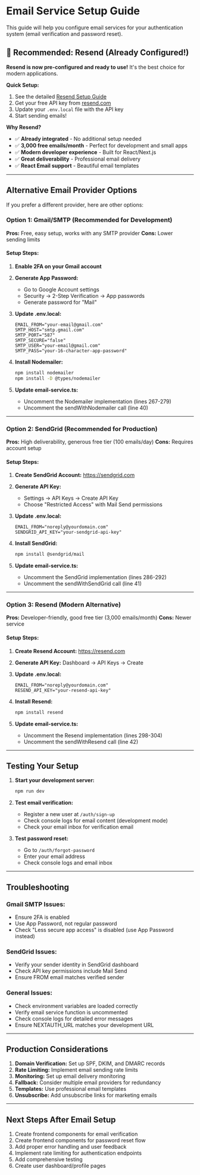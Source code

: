 # Email Service Setup Guide

This guide will help you configure email services for your authentication system (email verification and password reset).

## 🚀 Recommended: Resend (Already Configured!)

**Resend is now pre-configured and ready to use!** It's the best choice for modern applications.

**Quick Setup:**
1. See the detailed [Resend Setup Guide](./RESEND_SETUP.md)
2. Get your free API key from [resend.com](https://resend.com)
3. Update your `.env.local` file with the API key
4. Start sending emails!

**Why Resend?**
- ✅ **Already integrated** - No additional setup needed
- ✅ **3,000 free emails/month** - Perfect for development and small apps
- ✅ **Modern developer experience** - Built for React/Next.js
- ✅ **Great deliverability** - Professional email delivery
- ✅ **React Email support** - Beautiful email templates

---

## Alternative Email Provider Options

If you prefer a different provider, here are other options:

### Option 1: Gmail/SMTP (Recommended for Development)

**Pros:** Free, easy setup, works with any SMTP provider
**Cons:** Lower sending limits

#### Setup Steps:

1. **Enable 2FA on your Gmail account**
2. **Generate App Password:**
   - Go to Google Account settings
   - Security → 2-Step Verification → App passwords
   - Generate password for "Mail"

3. **Update .env.local:**
   ```env
   EMAIL_FROM="your-email@gmail.com"
   SMTP_HOST="smtp.gmail.com"
   SMTP_PORT="587"
   SMTP_SECURE="false"
   SMTP_USER="your-email@gmail.com"
   SMTP_PASS="your-16-character-app-password"
   ```

4. **Install Nodemailer:**
   ```bash
   npm install nodemailer
   npm install -D @types/nodemailer
   ```

5. **Update email-service.ts:**
   - Uncomment the Nodemailer implementation (lines 267-279)
   - Uncomment the sendWithNodemailer call (line 40)

---

### Option 2: SendGrid (Recommended for Production)

**Pros:** High deliverability, generous free tier (100 emails/day)
**Cons:** Requires account setup

#### Setup Steps:

1. **Create SendGrid Account:** https://sendgrid.com
2. **Generate API Key:**
   - Settings → API Keys → Create API Key
   - Choose "Restricted Access" with Mail Send permissions

3. **Update .env.local:**
   ```env
   EMAIL_FROM="noreply@yourdomain.com"
   SENDGRID_API_KEY="your-sendgrid-api-key"
   ```

4. **Install SendGrid:**
   ```bash
   npm install @sendgrid/mail
   ```

5. **Update email-service.ts:**
   - Uncomment the SendGrid implementation (lines 286-292)
   - Uncomment the sendWithSendGrid call (line 41)

---

### Option 3: Resend (Modern Alternative)

**Pros:** Developer-friendly, good free tier (3,000 emails/month)
**Cons:** Newer service

#### Setup Steps:

1. **Create Resend Account:** https://resend.com
2. **Generate API Key:** Dashboard → API Keys → Create

3. **Update .env.local:**
   ```env
   EMAIL_FROM="noreply@yourdomain.com"
   RESEND_API_KEY="your-resend-api-key"
   ```

4. **Install Resend:**
   ```bash
   npm install resend
   ```

5. **Update email-service.ts:**
   - Uncomment the Resend implementation (lines 298-304)
   - Uncomment the sendWithResend call (line 42)

---

## Testing Your Setup

1. **Start your development server:**
   ```bash
   npm run dev
   ```

2. **Test email verification:**
   - Register a new user at `/auth/sign-up`
   - Check console logs for email content (development mode)
   - Check your email inbox for verification email

3. **Test password reset:**
   - Go to `/auth/forgot-password`
   - Enter your email address
   - Check console logs and email inbox

---

## Troubleshooting

### Gmail SMTP Issues:
- Ensure 2FA is enabled
- Use App Password, not regular password
- Check "Less secure app access" is disabled (use App Password instead)

### SendGrid Issues:
- Verify your sender identity in SendGrid dashboard
- Check API key permissions include Mail Send
- Ensure FROM email matches verified sender

### General Issues:
- Check environment variables are loaded correctly
- Verify email service function is uncommented
- Check console logs for detailed error messages
- Ensure NEXTAUTH_URL matches your development URL

---

## Production Considerations

1. **Domain Verification:** Set up SPF, DKIM, and DMARC records
2. **Rate Limiting:** Implement email sending rate limits
3. **Monitoring:** Set up email delivery monitoring
4. **Fallback:** Consider multiple email providers for redundancy
5. **Templates:** Use professional email templates
6. **Unsubscribe:** Add unsubscribe links for marketing emails

---

## Next Steps After Email Setup

1. Create frontend components for email verification
2. Create frontend components for password reset flow
3. Add proper error handling and user feedback
4. Implement rate limiting for authentication endpoints
5. Add comprehensive testing
6. Create user dashboard/profile pages